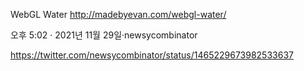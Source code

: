 WebGL Water http://madebyevan.com/webgl-water/

오후 5:02 · 2021년 11월 29일·newsycombinator

https://twitter.com/newsycombinator/status/1465229673982533637

